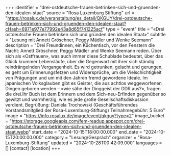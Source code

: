 +++
identifier = "drei-ostdeutsche-frauen-betrinken-sich-und-gruenden-den-idealen-staat"
source = "Rosa Luxemburg Stiftung"
url = "https://rosalux.de/veranstaltung/es_detail/QKGUY/drei-ostdeutsche-frauen-betrinken-sich-und-gruenden-den-idealen-staat?cHash=6971e977e77992e43a8d65f741225acf"
type = "event"
title = "«Drei ostdeutsche Frauen betrinken sich und gründen den idealen Staat»"
subtitle = "Lesung mit Annett Gröschner, Peggy Mädler und Wenke Seemann"
description = "Drei Freundinnen, ein Küchentisch, vor den Fenstern die Nacht: Annett Gröschner, Peggy Mädler und Wenke Seemann reden. Über sich als «Ostfrauen», was auch immer diese Schublade bedeutet, über das Glück krummer Lebensläufe, über die Gegenwart mit ihrer sich ständig reindrängelnden Vergangenheit. Es wird getrunken, gelacht und gerungen, es geht um Erinnerungsfetzen und Widersprüche, um die Vielschichtigkeit von Prägungen und um mit den Jahren fremd gewordene Ideale. Im japanischen Volksglauben gibt es Geister, die aus achtlos weggeworfenen Dingen geboren werden – «wie sähe der Dinggeist der DDR aus?», fragen die drei.Ihr Buch ist dem Erinnern und dem Sich-neu-Erfinden gegenüber so gewitzt und warmherzig, wie es jede große Gesellschaftsdiskussion verdient.
Begrüßung: Daniela Trochowski (Geschäftsführendes Vorstandsmitglied der Rosa-Luxemburg-Stiftung)
Teilnahmegebühr: 5 Euro"
image = "https://info.rosalux.de/image/event/qkguy?type=2"
image_bucket = "https://storage.googleapis.com/fem-readup.appspot.com/drei-ostdeutsche-frauen-betrinken-sich-und-gruenden-den-idealen-staat.webp"
start_date = "2024-10-15T18:00:00.000"
end_date = "2024-10-15T20:00:00.000"
category = "Lesung/Gespräch"
organizer = "Rosa-Luxemburg-Stiftung"
updated = "2024-10-28T00:42:09.000"
languages = []
[contact]
[location]
+++